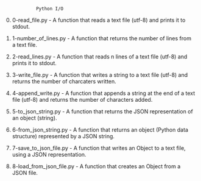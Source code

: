 				Python I/O

0. 0-read_file.py - A function that reads a text file (utf-8) and prints it to stdout.

1. 1-number_of_lines.py - A function that returns the number of lines from a text file.

2. 2-read_lines.py - A function that reads n lines of a text file (utf-8) and prints it to stdout.

3. 3-write_file.py - A function that writes a string to a text file (utf-8) and returns the number of charcaters written.

4. 4-append_write.py - A function that appends a string at the end of a text file (utf-8) and returns the number of characters added.

5. 5-to_json_string.py - A function that returns the JSON representation of an object (string).

6. 6-from_json_string.py - A function that returns an object (Python data structure) represented by a JSON string.

7. 7-save_to_json_file.py - A function that writes an Object to a text file, using a JSON representation.

8. 8-load_from_json_file.py - A function that creates an Object from a JSON file.

